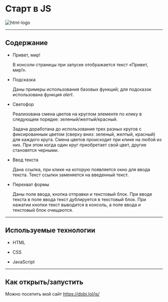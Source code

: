 #  Старт в JS

![html-logo](img/logo.jpeg)

---

## Содержание

* Привет, мир!

    В консоли страницы при запуске отображается текст «Привет, 
    мир!».

* Подсказка

    Даны примеры использования базовых функций; для подсказок использована функция *alert*.

* Светофор

    Реализована смена цветов на круглом элементе по клику в следующем порядке: зеленый/желтый/красный. 
    
    Задача доработана до использования трех разных кругов с фиксированным цветом (сверху вниз: зеленый, желтый, красный) для каждого круга. Смена цветов происходит при клике на любой из них. При этом когда один круг приобретает свой цвет, другие становятся черными.

* Ввод текста

    Дана ссылка, при клике на которую появляется окно для ввода текста. Текст ссылки заменяется на введенный текст.

* Перехват формы

    Даны поле ввода, кнопка отправки и текстовый блок. При вводе текста в поле ввода текст дублируется в текстовый блок. При нажатии кнопки текст выводится в консоль, а поле ввода и текстовый блок очищаются.


---

## Используемые технологии

* HTML

* CSS

* JavaScript

---
## Как открыть/запустить

Можно посетить мой сайт  https://dobi.lol/js/ 